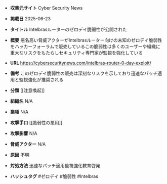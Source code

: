- **収集元サイト**
Cyber Security News

- **掲載日**
2025-06-23

- **タイトル**
Intelbrasルーターのゼロデイ脆弱性が公開された

- **概要**
悪名高い脅威アクターがIntelbrasルーター向けの未知のゼロデイ脆弱性をハッカーフォーラムで販売しているこの脆弱性は多くのユーザーや組織に重大なリスクをもたらしセキュリティ専門家が監視を強化している

- **URL**
https://cybersecuritynews.com/intelbras-router-0-day-exploit/

- **備考**
このゼロデイ脆弱性の販売は深刻なリスクを示しており迅速なパッチ適用と監視強化が推奨される

- **分類**
[[注意喚起]]

- **組織名**
N/A

- **業種**
N/A

- **攻撃手口**
[[脆弱性の悪用]]

- **攻撃影響**
N/A

- **脅威アクター**
N/A

- **原因**
不明

- **対処方法**
迅速なパッチ適用監視強化教育啓発

- **ハッシュタグ**
#ゼロデイ #脆弱性 #Intelbras
